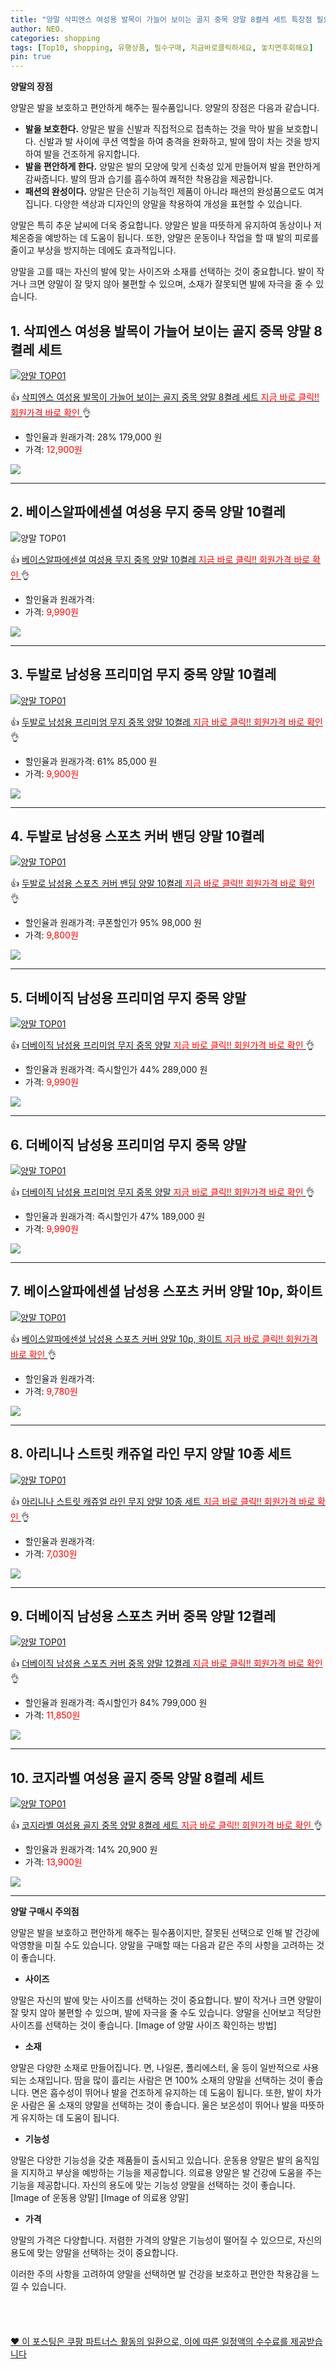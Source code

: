 ```yaml
---
title: "양말 삭피엔스 여성용 발목이 가늘어 보이는 골지 중목 양말 8켤레 세트 특장점 필요 추천 제품 비교 최저 가격 비교 장점 구매 후기 구매평"
author: NEO.
categories: shopping
tags: [Top10, shopping, 유행상품, 필수구매, 지금바로클릭하세요, 놓치면후회해요]
pin: true
---
```

**양말의 장점**

양말은 발을 보호하고 편안하게 해주는 필수품입니다. 양말의 장점은 다음과 같습니다.

* **발을 보호한다.** 양말은 발을 신발과 직접적으로 접촉하는 것을 막아 발을 보호합니다. 신발과 발 사이에 쿠션 역할을 하여 충격을 완화하고, 발에 땀이 차는 것을 방지하여 발을 건조하게 유지합니다.
* **발을 편안하게 한다.** 양말은 발의 모양에 맞게 신축성 있게 만들어져 발을 편안하게 감싸줍니다. 발의 땀과 습기를 흡수하여 쾌적한 착용감을 제공합니다.
* **패션의 완성이다.** 양말은 단순히 기능적인 제품이 아니라 패션의 완성품으로도 여겨집니다. 다양한 색상과 디자인의 양말을 착용하여 개성을 표현할 수 있습니다.

양말은 특히 추운 날씨에 더욱 중요합니다. 양말은 발을 따뜻하게 유지하여 동상이나 저체온증을 예방하는 데 도움이 됩니다. 또한, 양말은 운동이나 작업을 할 때 발의 피로를 줄이고 부상을 방지하는 데에도 효과적입니다.

양말을 고를 때는 자신의 발에 맞는 사이즈와 소재를 선택하는 것이 중요합니다. 발이 작거나 크면 양말이 잘 맞지 않아 불편할 수 있으며, 소재가 잘못되면 발에 자극을 줄 수 있습니다.

   

## 1. 삭피엔스 여성용 발목이 가늘어 보이는 골지 중목 양말 8켤레 세트

[![양말 TOP01](https://thumbnail9.coupangcdn.com/thumbnails/remote/490x490ex/image/retail/images/113038713351100-8772c96f-83dd-40e4-aca9-9ba48e5ac138.jpg)](https://link.coupang.com/re/AFFSDP?lptag=AF3617701&subid=GithubCoopas&pageKey=2269709378&traceid=V0-153&itemId=3892163123&vendorItemId=71876782039)


👍 [삭피엔스 여성용 발목이 가늘어 보이는 골지 중목 양말 8켤레 세트 <font color=red> 지금 바로 클릭!! 회원가격 바로 확인 </font> ](https://link.coupang.com/re/AFFSDP?lptag=AF3617701&subid=GithubCoopas&pageKey=2269709378&traceid=V0-153&itemId=3892163123&vendorItemId=71876782039) 👌 


- 할인율과 원래가격: 28%  179,000   원
- 가격: <span style='color:red'>12,900원</span>

[![](/discount_price.png)](https://link.coupang.com/re/AFFSDP?lptag=AF3617701&subid=GithubCoopas&pageKey=2269709378&traceid=V0-153&itemId=3892163123&vendorItemId=71876782039)

---


   

## 2. 베이스알파에센셜 여성용 무지 중목 양말 10켤레

![양말 TOP01](https://thumbnail9.coupangcdn.com/thumbnails/remote/490x490ex/image/retail/images/1210191000741428-e47ea6a5-6789-4323-9d18-7f156eaebe1b.JPG)


👍 [베이스알파에센셜 여성용 무지 중목 양말 10켤레 <font color=red> 지금 바로 클릭!! 회원가격 바로 확인 </font> ](https://link.coupang.com/re/AFFSDP?lptag=AF3617701&subid=GithubCoopas&pageKey=1806346903&traceid=V0-153&itemId=3073576081&vendorItemId=71061481481) 👌 


- 할인율과 원래가격: 
- 가격: <span style='color:red'>9,990원</span>

[![](/discount_price.png)](https://link.coupang.com/re/AFFSDP?lptag=AF3617701&subid=GithubCoopas&pageKey=1806346903&traceid=V0-153&itemId=3073576081&vendorItemId=71061481481)

---


   

## 3. 두발로 남성용 프리미엄 무지 중목 양말 10켤레

[![양말 TOP01](https://thumbnail8.coupangcdn.com/thumbnails/remote/490x490ex/image/retail/images/3646639073713897-1a467828-6faf-410e-b97a-68d0d2839b9f.jpg)](https://link.coupang.com/re/AFFSDP?lptag=AF3617701&subid=GithubCoopas&pageKey=247093177&traceid=V0-153&itemId=782617593&vendorItemId=4981519192)


👍 [두발로 남성용 프리미엄 무지 중목 양말 10켤레 <font color=red> 지금 바로 클릭!! 회원가격 바로 확인 </font> ](https://link.coupang.com/re/AFFSDP?lptag=AF3617701&subid=GithubCoopas&pageKey=247093177&traceid=V0-153&itemId=782617593&vendorItemId=4981519192) 👌 


- 할인율과 원래가격: 61%  85,000   원
- 가격: <span style='color:red'>9,900원</span>

[![](/discount_price.png)](https://link.coupang.com/re/AFFSDP?lptag=AF3617701&subid=GithubCoopas&pageKey=247093177&traceid=V0-153&itemId=782617593&vendorItemId=4981519192)

---


   

## 4. 두발로 남성용 스포츠 커버 밴딩 양말 10켤레

[![양말 TOP01](https://thumbnail8.coupangcdn.com/thumbnails/remote/490x490ex/image/retail/images/1757067898399982-c150c742-e406-4f93-9e93-5e9bc97735ca.jpg)](https://link.coupang.com/re/AFFSDP?lptag=AF3617701&subid=GithubCoopas&pageKey=113166354&traceid=V0-153&itemId=339960370&vendorItemId=3834380496)


👍 [두발로 남성용 스포츠 커버 밴딩 양말 10켤레 <font color=red> 지금 바로 클릭!! 회원가격 바로 확인 </font> ](https://link.coupang.com/re/AFFSDP?lptag=AF3617701&subid=GithubCoopas&pageKey=113166354&traceid=V0-153&itemId=339960370&vendorItemId=3834380496) 👌 


- 할인율과 원래가격: 쿠폰할인가 95%  98,000   원
- 가격: <span style='color:red'>9,800원</span>

[![](/discount_price.png)](https://link.coupang.com/re/AFFSDP?lptag=AF3617701&subid=GithubCoopas&pageKey=113166354&traceid=V0-153&itemId=339960370&vendorItemId=3834380496)

---


   

## 5. 더베이직 남성용 프리미엄 무지 중목 양말

[![양말 TOP01](https://thumbnail7.coupangcdn.com/thumbnails/remote/490x490ex/image/vendor_inventory/a91b/b7738ba80d98d1d56b95e6c7a5d16584b5d7d4e89bb76449ebeca2addb2a.jpg)](https://link.coupang.com/re/AFFSDP?lptag=AF3617701&subid=GithubCoopas&pageKey=6244649445&traceid=V0-153&itemId=12624802749&vendorItemId=79897033533)


👍 [더베이직 남성용 프리미엄 무지 중목 양말 <font color=red> 지금 바로 클릭!! 회원가격 바로 확인 </font> ](https://link.coupang.com/re/AFFSDP?lptag=AF3617701&subid=GithubCoopas&pageKey=6244649445&traceid=V0-153&itemId=12624802749&vendorItemId=79897033533) 👌 


- 할인율과 원래가격: 즉시할인가 44%  289,000   원
- 가격: <span style='color:red'>9,990원</span>

[![](/discount_price.png)](https://link.coupang.com/re/AFFSDP?lptag=AF3617701&subid=GithubCoopas&pageKey=6244649445&traceid=V0-153&itemId=12624802749&vendorItemId=79897033533)

---


   

## 6. 더베이직 남성용 프리미엄 무지 중목 양말

[![양말 TOP01](https://thumbnail6.coupangcdn.com/thumbnails/remote/490x490ex/image/vendor_inventory/c874/128714f532c7a68aced82d3459df2d01fbdcb1ef173be12b6e66bfacc1b0.jpg)](https://link.coupang.com/re/AFFSDP?lptag=AF3617701&subid=GithubCoopas&pageKey=6244649445&traceid=V0-153&itemId=12624802752&vendorItemId=79897033519)


👍 [더베이직 남성용 프리미엄 무지 중목 양말 <font color=red> 지금 바로 클릭!! 회원가격 바로 확인 </font> ](https://link.coupang.com/re/AFFSDP?lptag=AF3617701&subid=GithubCoopas&pageKey=6244649445&traceid=V0-153&itemId=12624802752&vendorItemId=79897033519) 👌 


- 할인율과 원래가격: 즉시할인가 47%  189,000   원
- 가격: <span style='color:red'>9,990원</span>

[![](/discount_price.png)](https://link.coupang.com/re/AFFSDP?lptag=AF3617701&subid=GithubCoopas&pageKey=6244649445&traceid=V0-153&itemId=12624802752&vendorItemId=79897033519)

---


   

## 7. 베이스알파에센셜 남성용 스포츠 커버 양말 10p, 화이트

[![양말 TOP01](https://thumbnail8.coupangcdn.com/thumbnails/remote/490x490ex/image/retail/images/5828637879199-c5743b1f-0c28-45a2-bdc6-2b3f3b4f1085.jpg)](https://link.coupang.com/re/AFFSDP?lptag=AF3617701&subid=GithubCoopas&pageKey=234431816&traceid=V0-153&itemId=744532237&vendorItemId=4879296392)


👍 [베이스알파에센셜 남성용 스포츠 커버 양말 10p, 화이트 <font color=red> 지금 바로 클릭!! 회원가격 바로 확인 </font> ](https://link.coupang.com/re/AFFSDP?lptag=AF3617701&subid=GithubCoopas&pageKey=234431816&traceid=V0-153&itemId=744532237&vendorItemId=4879296392) 👌 


- 할인율과 원래가격: 
- 가격: <span style='color:red'>9,780원</span>

[![](/discount_price.png)](https://link.coupang.com/re/AFFSDP?lptag=AF3617701&subid=GithubCoopas&pageKey=234431816&traceid=V0-153&itemId=744532237&vendorItemId=4879296392)

---


   

## 8. 아리니나 스트릿 캐쥬얼 라인 무지 양말 10종 세트

[![양말 TOP01](https://thumbnail8.coupangcdn.com/thumbnails/remote/490x490ex/image/retail/images/7824040580820576-967b13d6-9657-45b9-a414-ac9f20ef4b53.jpg)](https://link.coupang.com/re/AFFSDP?lptag=AF3617701&subid=GithubCoopas&pageKey=6748414568&traceid=V0-153&itemId=15775087347&vendorItemId=82988352191)


👍 [아리니나 스트릿 캐쥬얼 라인 무지 양말 10종 세트 <font color=red> 지금 바로 클릭!! 회원가격 바로 확인 </font> ](https://link.coupang.com/re/AFFSDP?lptag=AF3617701&subid=GithubCoopas&pageKey=6748414568&traceid=V0-153&itemId=15775087347&vendorItemId=82988352191) 👌 


- 할인율과 원래가격: 
- 가격: <span style='color:red'>7,030원</span>

[![](/discount_price.png)](https://link.coupang.com/re/AFFSDP?lptag=AF3617701&subid=GithubCoopas&pageKey=6748414568&traceid=V0-153&itemId=15775087347&vendorItemId=82988352191)

---


   

## 9. 더베이직 남성용 스포츠 커버 중목 양말 12켤레

[![양말 TOP01](https://thumbnail10.coupangcdn.com/thumbnails/remote/490x490ex/image/vendor_inventory/38d7/1041a2d4d8f9a3c69b7d68b37f897b99f429ab901f64d2e74006a138a4ca.jpg)](https://link.coupang.com/re/AFFSDP?lptag=AF3617701&subid=GithubCoopas&pageKey=8618912&traceid=V0-153&itemId=37558919&vendorItemId=78492952304)


👍 [더베이직 남성용 스포츠 커버 중목 양말 12켤레 <font color=red> 지금 바로 클릭!! 회원가격 바로 확인 </font> ](https://link.coupang.com/re/AFFSDP?lptag=AF3617701&subid=GithubCoopas&pageKey=8618912&traceid=V0-153&itemId=37558919&vendorItemId=78492952304) 👌 


- 할인율과 원래가격: 즉시할인가 84%  799,000   원
- 가격: <span style='color:red'>11,850원</span>

[![](/discount_price.png)](https://link.coupang.com/re/AFFSDP?lptag=AF3617701&subid=GithubCoopas&pageKey=8618912&traceid=V0-153&itemId=37558919&vendorItemId=78492952304)

---


   

## 10. 코지라벨 여성용 골지 중목 양말 8켤레 세트

[![양말 TOP01](https://thumbnail9.coupangcdn.com/thumbnails/remote/490x490ex/image/retail/images/4853446122662410-8b435c03-c9a8-4ed5-aa22-85b6bf9a2803.jpg)](https://link.coupang.com/re/AFFSDP?lptag=AF3617701&subid=GithubCoopas&pageKey=7360773945&traceid=V0-153&itemId=18963784110&vendorItemId=4690420340)


👍 [코지라벨 여성용 골지 중목 양말 8켤레 세트 <font color=red> 지금 바로 클릭!! 회원가격 바로 확인 </font> ](https://link.coupang.com/re/AFFSDP?lptag=AF3617701&subid=GithubCoopas&pageKey=7360773945&traceid=V0-153&itemId=18963784110&vendorItemId=4690420340) 👌 


- 할인율과 원래가격: 14%  20,900   원
- 가격: <span style='color:red'>13,900원</span>

[![](/discount_price.png)](https://link.coupang.com/re/AFFSDP?lptag=AF3617701&subid=GithubCoopas&pageKey=7360773945&traceid=V0-153&itemId=18963784110&vendorItemId=4690420340)

---
**양말 구매시 주의점**

양말은 발을 보호하고 편안하게 해주는 필수품이지만, 잘못된 선택으로 인해 발 건강에 악영향을 미칠 수도 있습니다. 양말을 구매할 때는 다음과 같은 주의 사항을 고려하는 것이 좋습니다.

* **사이즈**

양말은 자신의 발에 맞는 사이즈를 선택하는 것이 중요합니다. 발이 작거나 크면 양말이 잘 맞지 않아 불편할 수 있으며, 발에 자극을 줄 수도 있습니다. 양말을 신어보고 적당한 사이즈를 선택하는 것이 좋습니다.
[Image of 양말 사이즈 확인하는 방법]

* **소재**

양말은 다양한 소재로 만들어집니다. 면, 나일론, 폴리에스터, 울 등이 일반적으로 사용되는 소재입니다. 땀을 많이 흘리는 사람은 면 100% 소재의 양말을 선택하는 것이 좋습니다. 면은 흡수성이 뛰어나 발을 건조하게 유지하는 데 도움이 됩니다. 또한, 발이 차가운 사람은 울 소재의 양말을 선택하는 것이 좋습니다. 울은 보온성이 뛰어나 발을 따뜻하게 유지하는 데 도움이 됩니다.

* **기능성**

양말은 다양한 기능성을 갖춘 제품들이 출시되고 있습니다. 운동용 양말은 발의 움직임을 지지하고 부상을 예방하는 기능을 제공합니다. 의료용 양말은 발 건강에 도움을 주는 기능을 제공합니다. 자신의 용도에 맞는 기능성 양말을 선택하는 것이 좋습니다.
[Image of 운동용 양말]
[Image of 의료용 양말]

* **가격**

양말의 가격은 다양합니다. 저렴한 가격의 양말은 기능성이 떨어질 수 있으므로, 자신의 용도에 맞는 양말을 선택하는 것이 중요합니다.

이러한 주의 사항을 고려하여 양말을 선택하면 발 건강을 보호하고 편안한 착용감을 느낄 수 있습니다.<br><br><br><br><br> [ ❤  이 포스팅은 쿠팡 파트너스 활동의 일환으로, 이에 따른 일정액의 수수료를 제공받습니다](https://link.coupang.com/a/bcEFyh)